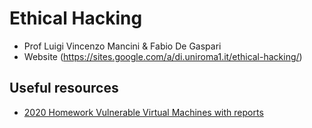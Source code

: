 # Ethical Hacking

- Prof Luigi Vincenzo Mancini & Fabio De Gaspari
- Website (https://sites.google.com/a/di.uniroma1.it/ethical-hacking/)

## Useful resources

- [2020 Homework Vulnerable Virtual Machines with reports](https://github.com/FuocomanSap/ExploitableMachine)
